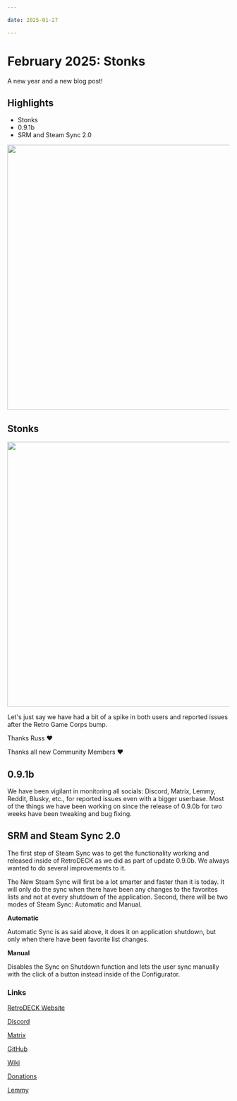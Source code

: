 ```yaml
--- 

date: 2025-01-27

--- 
```


# February 2025: Stonks

A new year and a new blog post!

## Highlights

- Stonks
- 0.9.1b
- SRM and Steam Sync 2.0

<!-- more -->

<img src="../icon-rd.svg" width="600"> 

## Stonks

<img src="../RetroDECK_Stonks.png" width="600"> 

Let's just say we have had a bit of a spike in both users and reported issues after the Retro Game Corps bump.

Thanks Russ ❤️ 

Thanks all new Community Members ❤️

## 0.9.1b

We have been vigilant in monitoring all socials: Discord, Matrix, Lemmy, Reddit, Blusky, etc., for reported issues even with a bigger userbase. Most of the things we have been working on since the release of 0.9.0b for two weeks have been tweaking and bug fixing.

## SRM and Steam Sync 2.0

The first step of Steam Sync was to get the functionality working and released inside of RetroDECK as we did as part of update 0.9.0b. We always wanted to do several improvements to it. 

The New Steam Sync will first be a lot smarter and faster than it is today. It will only do the sync when there have been any changes to the favorites lists and not at every shutdown of the application. Second, there will be two modes of Steam Sync: Automatic and Manual.

**Automatic**

Automatic Sync is as said above, it does it on application shutdown, but only when there have been favorite list changes.

**Manual**

Disables the Sync on Shutdown function and lets the user sync manually with the click of a button instead inside of the Configurator.



### Links 

[RetroDECK Website](https://retrodeck.net/)  
  
[Discord](https://discord.gg/WDc5C9YWMx) 

[Matrix](https://matrix.to/#/#retrodeck:matrix.org) 

[GitHub](https://github.com/XargonWan/RetroDECK) 

[Wiki](https://github.com/XargonWan/RetroDECK/wiki) 

[Donations](https://retrodeck.readthedocs.io/en/latest/wiki_about/donations-licenses/) 

[Lemmy](https://lemmy.zip/c/retrodeck) 
